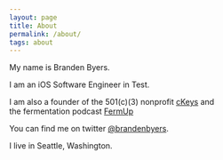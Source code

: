 ```yaml
---
layout: page
title: About
permalink: /about/
tags: about
---
```


My name is Branden Byers.

I am an iOS Software Engineer in Test.

I am also a founder of the 501(c)(3) nonprofit <a href="https://ckeys.org">cKeys</a> and <br/>the fermentation podcast <a href="https://fermup.com">FermUp</a>

You can find me on twitter <a href="https://twitter.com/brandenbyers">@brandenbyers</a>.

I live in Seattle, Washington.
